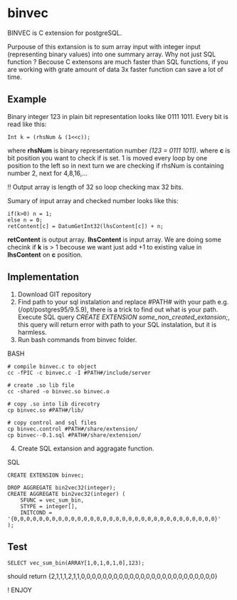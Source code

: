 # binvec

BINVEC is C extension for postgreSQL.

Purpouse of this extansion is to sum array input with integer input (representing binary values) into one summary array.
Why not just SQL function ? Becouse C extensons are much faster than SQL functions, if you are working with grate amount of data 3x faster function can save a lot of time.

## Example

Binary integer 123 in plain bit representation looks like 0111 1011.
Every bit is read like this:

    Int k = (rhsNum & (1<<c));
    
where **rhsNum** is binary representation number *(123 = 0111 1011)*.
where **c** is bit position you want to check if is set. 1 is moved every loop by one position to the left so in next turn we are checking if rhsNum is containing number 2, next for 4,8,16,...

!! Output array is length of 32 so loop checking max 32 bits.

Sumary of input array and checked number looks like this:

    if(k>0) n = 1;
    else n = 0;
    retContent[c] = DatumGetInt32(lhsContent[c]) + n; 
    
**retContent** is output array.
**lhsContent** is input array.
We are doing some checink if **k** is > 1 becouse we want just add +1 to existing value in **lhsContent** on **c** position.

## Implementation

1. Download GIT repository
2. Find path to your sql instalation and replace #PATH# with your path e.g.(/opt/postgres95/9.5.9), there is a trick to find out what is your path. Execute SQL query *CREATE EXTENSION some_non_created_extansion;*, this query will return error with path to your SQL instalation, but it is harmless.
3. Run bash commands from binvec folder.

BASH

    # compile binvec.c to object
    cc -fPIC -c binvec.c -I #PATH#/include/server
    
    # create .so lib file
    cc -shared -o binvec.so binvec.o
    
    # copy .so into lib direcotry
    cp binvec.so #PATH#/lib/
    
    # copy control and sql files
    cp binvec.control #PATH#/share/extension/
    cp binvec--0.1.sql #PATH#/share/extension/
    
4. Create SQL extansion and aggragate function.

SQL

    CREATE EXTENSION binvec;

    DROP AGGREGATE bin2vec32(integer);
    CREATE AGGREGATE bin2vec32(integer) (
        SFUNC = vec_sum_bin,
        STYPE = integer[],
        INITCOND = '{0,0,0,0,0,0,0,0,0,0,0,0,0,0,0,0,0,0,0,0,0,0,0,0,0,0,0,0,0,0,0,0}'
    );
    
## Test

    SELECT vec_sum_bin(ARRAY[1,0,1,0,1,0],123);

should return {2,1,1,1,2,1,1,0,0,0,0,0,0,0,0,0,0,0,0,0,0,0,0,0,0,0,0,0,0,0,0,0}

! ENJOY
